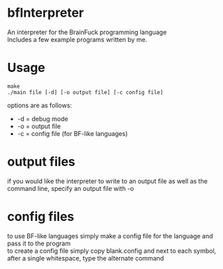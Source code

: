 # bfInterpreter  
An interpreter for the BrainFuck programming language  
Includes a few example programs written by me.
# Usage
    make  
    ./main file [-d] [-o output file] [-c config file]  
options are as follows:  
* -d = debug mode  
* -o = output file  
* -c = config file (for BF-like languages)  
# output files  
if you would like the interpreter to write to an output file as well as the command line, specify an output file with -o
# config files  
to use BF-like languages simply make a config file for the language and pass it to the program  
to create a config file simply copy blank.config and next to each symbol, after a single whitespace, type the alternate command